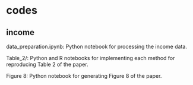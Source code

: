 # codes
## income

data_preparation.ipynb: Python notebook for processing the income data.

Table_2/: Python and R notebooks for implementing each method for reproducing Table 2 of the paper.

Figure 8: Python notebook for generating Figure 8 of the paper.


